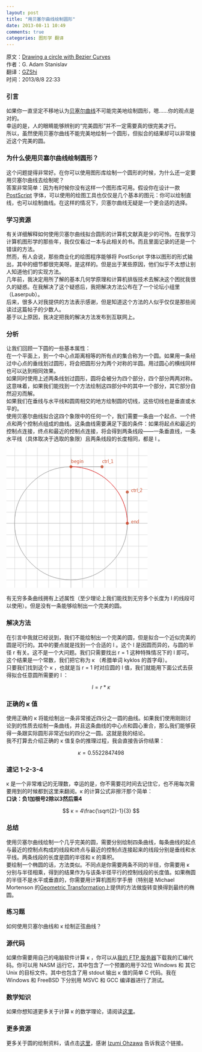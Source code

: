 ```yaml
---
layout: post
title: "用贝塞尔曲线绘制圆形"
date: 2013-08-11 10:49
comments: true
categories: 图形学 翻译
---
```


原文：[Drawing a circle with Bezier Curves](http://www.whizkidtech.redprince.net/bezier/circle/)  
作者：G. Adam Stanislav  
翻译：[GZShi](http://weibo.com/sgzwbo)  
时间：2013/8/8 22:33

### 引言  
如果你一直坚定不移地认为[贝塞尔曲线](http://zh.wikipedia.org/wiki/%E8%B2%9D%E8%8C%B2%E6%9B%B2%E7%B7%9A)不可能完美地绘制圆形，嗯……你的观点是对的。  
幸运的是，人的眼睛能够辨别的“完美圆形”并不一定需要真的很完美才行。  
所以，虽然使用贝塞尔曲线不能完美地绘制一个圆形，但拟合的结果却可以非常接近这个完美的圆。  

### 为什么使用贝塞尔曲线绘制圆形？  
这个问题提得非常好。在你可以使用图形库绘制一个圆形的时候，为什么还一定要用贝塞尔曲线去绘制呢？  
答案非常简单：因为有时候你没有这样一个图形库可用。假设你在设计一款 [PostScript](http://en.wikipedia.org/wiki/PostScript_fonts) 字体，可以使用的绘图工具也仅仅是几个基本的图元：你可以绘制直线，也可以绘制曲线。在这样的情况下，贝塞尔曲线无疑是一个更合适的选择。  
<!-- more --> 
### 学习资源  
有关详细解释如何使用贝塞尔曲线拟合圆形的计算机文献真是少的可怜。在我学习计算机图形学的那些年，我仅仅看过一本与此相关的书。而且里面记录的还是一个错误的方法。  
然而，有人会说，那些商业化的绘图程序能够将 PostScript 字体以图形的形式输出，其中的细节都很完美呀。是这样的。但是出于某些原因，他们似乎不太想让别人知道他们的实现方法。  
几年前，我决定用所了解的基本几何学原理和计算机排版技术去解决这个困扰我很久的疑惑。在我解决了这个疑惑后，我把解决方法公布在了一个论坛小组里（Laserpub）。  
后来，很多人对我提供的方法表示感谢，但是知道这个方法的人似乎仅仅是那些阅读过这篇帖子的少数人。  
基于以上原因，我决定把我的解决方法发布到互联网上。  

### 分析  
让我们回顾一下圆的一些基本属性：  
在一个平面上，到一个中心点距离相等的所有点的集合称为一个圆。如果用一条经过中心点的垂线划过圆形，将会把圆形分为两个对称的半圆。用过圆心的横线同样也可以达到相同效果。  
如果同时使用上述两条线划过圆形，圆将会被分为四个部分，四个部分两两对称。  
这意味着，如果我们能找到一个方法绘制这四部分中的其中一个部分，其它部分自然迎刃而解。  
如果我们在垂线与水平线和圆周相交的地方绘制圆的切线，这些切线也是垂直或水平的。  
使用贝塞尔曲线拟合这四个象限中的任何一个，我们需要一条由一个起点、一个终点和两个控制点组成的曲线。这条曲线需要满足下面的条件：如果将起点和最近的控制点连接，终点和最近的控制点连接，将会得到两条线段——一条垂直线，一条水平线（具体取决于选取的象限）且两条线段的长度相同，都是 l 。  
  
![image](/images/blog/20130811_bezier.png)  

有无穷多条曲线拥有上述属性（至少理论上我们能找到无穷多个长度为 l 的线段可以使用）。但是没有一条能够绘制出一个完美的圆。

### 解决方法  
在引言中我就已经说到，我们不能绘制出一个完美的圆，但是拟合一个近似完美的圆是可行的。其中的要点就是找到一个合适的 l 。这个 l 是因圆而异的，与圆的半径 r 有关。这不是一个大问题。我们只需要找出 r = 1 这种特殊情况下的 l 即可。这个结果是一个常数，我们把它称为 κ （希腊单词 kyklos 的首字母）。  
只要我们找到这个 κ ，也就是当 r = 1 时对应圆的 l 值，我们就能用下面公式去获得拟合任意圆所需要的 l ：  

$$
l = r * κ
$$

### 正确的 κ 值  
使用正确的 κ 将能绘制出一条非常接近四分之一圆的曲线。如果我们使用刚刚讨论到的性质去绘制一条曲线，并且这条曲线的中心点和圆心重合，那么我们能够获得一条跟实际圆形非常近似的四分之一圆。这就是我的结论。  
我不打算去介绍正确的 κ 值复杂的推理过程，我会直接告诉你结果：  
  
$$
κ = 0.5522847498  
$$  

### 速记 1-2-3-4  
κ 是一个非常难记的无理数，幸运的是，你不需要花时间去记住它，也不用每次需要用到的时候都到这里来翻阅。κ 的计算公式非擦汗那个简单：  
<strong>口诀：负1加根号2除以3然后乘4</strong>  
  
$$
κ = 4\frac{\sqrt{2}-1}{3}  
$$

### 总结  
使用贝塞尔曲线绘制一个几乎完美的圆，需要分别绘制四条曲线，每条曲线的起点与最近的控制点构成的线段和终点与最近的控制点连接起来的线段分别是垂线和水平线。两条线段的长度是圆的半径和 κ 的乘积。  
要绘制一个椭圆的话，方法类似。不同点是你需要两条不同的半径，你需要用 κ 分别与半径相乘，得到的结果作为与该条半径平行的控制线段的长度值。如果椭圆的半径不是水平或垂直的，你需要用计算机图形学手册（特别是 Michael Mortenson 的[Geometric Transformation](http://www.amazon.com/exec/obidos/ASIN/0831130571/whizkidtechnomag)上提供的方法做旋转变换得到最终的椭圆。  


### 练习题  
如何使用贝塞尔曲线和 κ 绘制正弦曲线？  

### 源代码  
如果你需要用自己的电脑软件计算 κ ，你可以从[我的 FTP 服务器](ftp://whizkidtech.redprince.net/asm/)下载我的汇编代码。你可以用 NASM 运行它，其中包含了一个预置的用于32位 Windows 和 其它 Unix 的目标文件。其中也包含了用 stdout 输出 κ 值的简单 C 代码。我在 Windows 和 FreeBSD 下分别用 MSVC 和 GCC 编译器进行了测试。  

### 数学知识  
如果你想知道更多关于计算 κ 的数学理论，请阅读[这里](http://www.whizkidtech.redprince.net/bezier/circle/kappa)。  

### 更多资源  
更多关于圆的绘制资料，请点击[这里](http://www.tinaja.com/cubic01.html)，感谢 [Izumi Ohzawa](mailto:izumi@pinoko.berkeley.edu) 告诉我这个链接。

